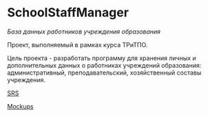 # SchoolStaffManager
*База данных работников учреждения образования*

Проект, выполняемый в рамках курса ТРиТПО.

Цель проекта - разработать программу для хранения личных и дополнительных данных о работниках учреждений образования: административный, преподавательский, хозяйственный составы учреждения. 

[SRS](https://github.com/EfimSirotkin/SchoolStaffManager/blob/master/Requirements/SRS.md)

[Mockups](https://github.com/EfimSirotkin/SchoolStaffManager/tree/master/Mockups)

